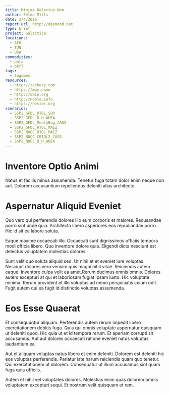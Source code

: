 ```yaml
---
title: Minima Delectus Non
author: Zelma Mills
date: 3/4/2016
report url: http://desmond.net
type: brief
project: Galactica
locations:
  - AFG
  - TUN
  - USA
commodities:
  - pota
  - pkrl
tags:
  - legumes
resources:
  - http://zachery.com
  - https://may.name
  - http://obie.org
  - http://noble.info
  - https://hester.org
scenarios:
  - SSP2_GFDL_DTOL_SOR
  - SSP2_GFDL_D_H_WHEA
  - SSP2_GFDL_MealyBug_CASS
  - SSP2_GFDL_HTOL_MAIZ
  - SSP2_NOCC_DTOL_MAIZ
  - SSP2_NOCC_CBIOL2_CASS
  - SSP2_NOCC_D_H_WHEA
---
```

# Inventore Optio Animi
Natus et facilis minus assumenda. Tenetur fuga totam dolor enim neque non aut. Dolorem accusantium repellendus deleniti alias architecto.

# Aspernatur Aliquid Eveniet
Quo vero qui perferendis dolores illo eum corporis et maiores. Recusandae porro sint unde quia. Architecto libero asperiores eos repudiandae porro. Hic id sit ea labore soluta.
 Eaque maxime occaecati illo. Occaecati sunt dignissimos officiis tempora modi officia libero. Quo inventore dolore quia. Eligendi dicta nesciunt est delectus voluptatem molestias dolores.
 Sunt velit quo soluta aliquid sed. Ut nihil et et eveniet iure voluptas. Nesciunt dolores vero veniam quis magni nihil vitae. Reiciendis autem eaque. Inventore culpa velit ea amet.Rerum ducimus omnis omnis. Dolores autem excepturi at qui et laboriosam fugiat ipsam iusto. Hic voluptate minima. Rerum provident et illo voluptas ad nemo perspiciatis ipsum odit. Fugit autem qui ea fugit id distinctio voluptas assumenda.

# Eos Esse Quaerat
Et consequuntur aliquam. Perferendis autem rerum impedit libero exercitationem debitis fuga. Quia qui omnis voluptate aspernatur quisquam ut deleniti quod. Hic quia ut et id tempora rerum. Et aperiam corrupti sit accusamus. Aut aut dolores occaecati ratione eveniet natus voluptas laudantium ea.
 Aut et aliquam voluptas natus libero et enim deleniti. Dolorem est deleniti hic eos voluptas perferendis. Pariatur iste harum reiciendis quam quo tenetur. Qui exercitationem ut dolorem. Consequatur ut illum accusamus sint quam fuga quia officiis.
 Autem et nihil vel voluptates dolores. Molestias enim quas dolorem omnis voluptatem excepturi sequi. Et nostrum velit quisquam et rem.
